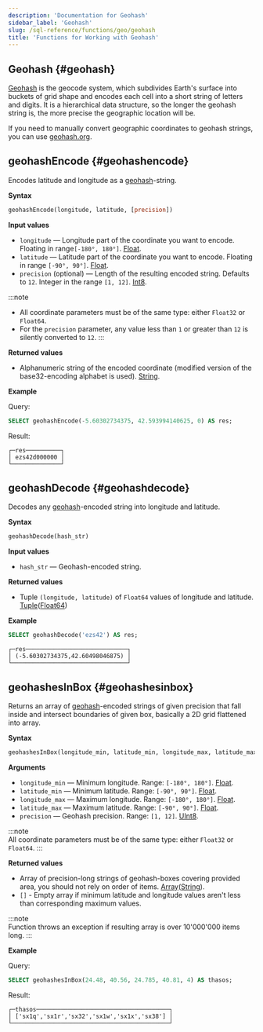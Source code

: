 ```yaml
---
description: 'Documentation for Geohash'
sidebar_label: 'Geohash'
slug: /sql-reference/functions/geo/geohash
title: 'Functions for Working with Geohash'
---
```


## Geohash {#geohash}

[Geohash](https://en.wikipedia.org/wiki/Geohash) is the geocode system, which subdivides Earth's surface into buckets of grid shape and encodes each cell into a short string of letters and digits. It is a hierarchical data structure, so the longer the geohash string is, the more precise the geographic location will be.

If you need to manually convert geographic coordinates to geohash strings, you can use [geohash.org](http://geohash.org/).

## geohashEncode {#geohashencode}

Encodes latitude and longitude as a [geohash](#geohash)-string.

**Syntax**

```sql
geohashEncode(longitude, latitude, [precision])
```

**Input values**

- `longitude` — Longitude part of the coordinate you want to encode. Floating in range`[-180°, 180°]`. [Float](../../data-types/float.md). 
- `latitude` — Latitude part of the coordinate you want to encode. Floating in range `[-90°, 90°]`. [Float](../../data-types/float.md).
- `precision` (optional) — Length of the resulting encoded string. Defaults to `12`. Integer in the range `[1, 12]`. [Int8](../../data-types/int-uint.md).

:::note
- All coordinate parameters must be of the same type: either `Float32` or `Float64`.
- For the `precision` parameter, any value less than `1` or greater than `12` is silently converted to `12`.
:::

**Returned values**

- Alphanumeric string of the encoded coordinate (modified version of the base32-encoding alphabet is used). [String](../../data-types/string.md).

**Example**

Query:

```sql
SELECT geohashEncode(-5.60302734375, 42.593994140625, 0) AS res;
```

Result:

```text
┌─res──────────┐
│ ezs42d000000 │
└──────────────┘
```

## geohashDecode {#geohashdecode}

Decodes any [geohash](#geohash)-encoded string into longitude and latitude.

**Syntax**

```sql
geohashDecode(hash_str)
```

**Input values**

- `hash_str` — Geohash-encoded string.

**Returned values**

- Tuple `(longitude, latitude)` of `Float64` values of longitude and latitude. [Tuple](../../data-types/tuple.md)([Float64](../../data-types/float.md))

**Example**

```sql
SELECT geohashDecode('ezs42') AS res;
```

```text
┌─res─────────────────────────────┐
│ (-5.60302734375,42.60498046875) │
└─────────────────────────────────┘
```

## geohashesInBox {#geohashesinbox}

Returns an array of [geohash](#geohash)-encoded strings of given precision that fall inside and intersect boundaries of given box, basically a 2D grid flattened into array.

**Syntax**

```sql
geohashesInBox(longitude_min, latitude_min, longitude_max, latitude_max, precision)
```

**Arguments**

- `longitude_min` — Minimum longitude. Range: `[-180°, 180°]`. [Float](../../data-types/float.md).
- `latitude_min` — Minimum latitude. Range: `[-90°, 90°]`. [Float](../../data-types/float.md).
- `longitude_max` — Maximum longitude. Range: `[-180°, 180°]`. [Float](../../data-types/float.md).
- `latitude_max` — Maximum latitude. Range: `[-90°, 90°]`. [Float](../../data-types/float.md).
- `precision` — Geohash precision. Range: `[1, 12]`. [UInt8](../../data-types/int-uint.md).

:::note    
All coordinate parameters must be of the same type: either `Float32` or `Float64`.
:::

**Returned values**

- Array of precision-long strings of geohash-boxes covering provided area, you should not rely on order of items. [Array](../../data-types/array.md)([String](../../data-types/string.md)).
- `[]` - Empty array if minimum latitude and longitude values aren't less than corresponding maximum values.

:::note    
Function throws an exception if resulting array is over 10'000'000 items long.
:::

**Example**

Query:

```sql
SELECT geohashesInBox(24.48, 40.56, 24.785, 40.81, 4) AS thasos;
```

Result:

```text
┌─thasos──────────────────────────────────────┐
│ ['sx1q','sx1r','sx32','sx1w','sx1x','sx38'] │
└─────────────────────────────────────────────┘
```
